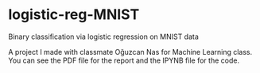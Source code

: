 # logistic-reg-MNIST
Binary classification via logistic regression on MNIST data

A project I made with classmate Oğuzcan Nas for Machine Learning class. You can see the PDF file for the report and the IPYNB file for the code.
